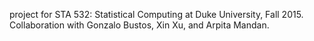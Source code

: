 
project for STA 532: Statistical Computing at Duke University, Fall 2015. Collaboration with Gonzalo Bustos, Xin Xu, and Arpita Mandan.
